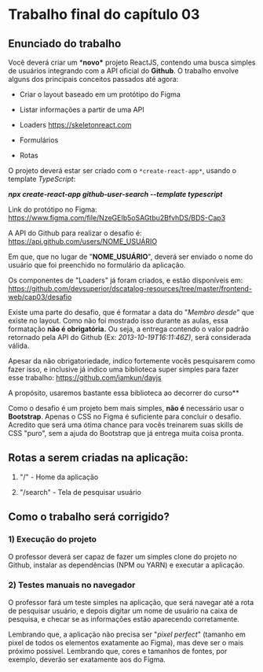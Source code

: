 Trabalho final do capítulo 03
=============================

Enunciado do trabalho
---------------------

Você deverá criar um \***novo\*** projeto ReactJS, contendo uma busca
simples de usuários integrando com a API oficial do **Github**. O
trabalho envolve alguns dos principais conceitos passados até agora:

-   Criar o layout baseado em um protótipo do Figma

-   Listar informações a partir de uma API

-   Loaders https://skeletonreact.com

-   Formulários

-   Rotas

O projeto deverá estar ser criado com o ```*create-react-app*```, usando o
template *TypeScript*:

***npx create-react-app github-user-search \--template typescript***

Link do protótipo no Figma: https://www.figma.com/file/NzeGEIb5oSAGtbu2BfvhDS/BDS-Cap3

A API do Github para realizar o desafio é: https://api.github.com/users/NOME_USUÁRIO

Em que, que no lugar de \"**NOME_USUÁRIO**\", deverá ser enviado o nome
do usuário que foi preenchido no formulário da aplicação.

Os componentes de \"Loaders\" já foram criados, e estão disponíveis em: https://github.com/devsuperior/dscatalog-resources/tree/master/frontend-web/cap03/desafio

Existe uma parte do desafio, que é formatar a data do \"*Membro desde*\"
que existe no layout. Como não foi mostrado isso durante as aulas, essa
formatação **não é obrigatória.** Ou seja, a entrega contendo o valor
padrão retornado pela API do Github (Ex: *2013-10-19T16:11:46Z)*, será
considerada válida.

Apesar da não obrigatoriedade, indico fortemente vocês pesquisarem como
fazer isso, e inclusive já indico uma biblioteca super simples para
fazer esse trabalho: https://github.com/iamkun/dayjs

A propósito, usaremos bastante essa biblioteca ao decorrer do curso\*\*

Como o desafio é um projeto bem mais simples, **não é** necessário usar
o **Bootstrap**. Apenas o CSS no Figma é suficiente para concluir o
desafio. Acredito que será uma ótima chance para vocês treinarem suas
skills de CSS \"puro\", sem a ajuda do Bootstrap que já entrega muita
coisa pronta.

Rotas a serem criadas na aplicação:
-----------------------------------

1.  \"/\" - Home da aplicação

2.  \"/search\" - Tela de pesquisar usuário

Como o trabalho será corrigido?
-------------------------------

### 1) Execução do projeto

O professor deverá ser capaz de fazer um simples clone do projeto no
Github, instalar as dependências (NPM ou YARN) e executar a aplicação.

### 2) Testes manuais no navegador

O professor fará um teste simples na aplicação, que será navegar até a
rota de pesquisar usuário, e depois digitar um nome de usuário na caixa
de pesquisa, e checar se as informações estão aparecendo corretamente.

Lembrando que, a aplicação não precisa ser \"*pixel perfect*\" (tamanho
em pixel de todos os elementos exatamente ao Figma), mas deve ser o mais
próximo possível. Lembrando que, cores e tamanhos de fontes, por
exemplo, deverão ser exatamente aos do Figma.
